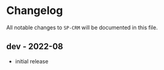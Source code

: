 # Changelog

All notable changes to `SP-CRM` will be documented in this file.

## dev - 2022-08

- initial release
